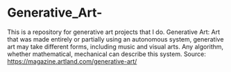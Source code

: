 # Generative_Art-
This is a repository for generative art projects that I do.
Generative Art:  Art that was made entirely or partially using an autonomous system, generative art may take different forms, including music and visual arts.  Any algorithm, whether mathematical, mechanical can describe this system. Source: https://magazine.artland.com/generative-art/
